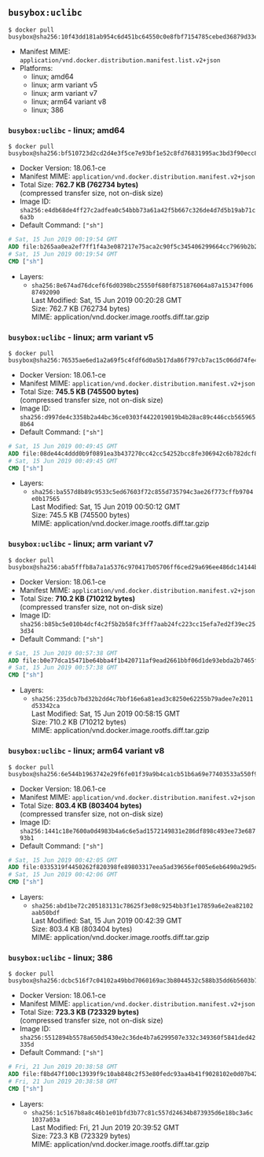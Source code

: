 ## `busybox:uclibc`

```console
$ docker pull busybox@sha256:10f43dd181ab954c6d451bc64550c0e8fbf7154785cebed36879d33e04f5af4d
```

-	Manifest MIME: `application/vnd.docker.distribution.manifest.list.v2+json`
-	Platforms:
	-	linux; amd64
	-	linux; arm variant v5
	-	linux; arm variant v7
	-	linux; arm64 variant v8
	-	linux; 386

### `busybox:uclibc` - linux; amd64

```console
$ docker pull busybox@sha256:bf510723d2cd2d4e3f5ce7e93bf1e52c8fd76831995ac3bd3f90ecc866643aff
```

-	Docker Version: 18.06.1-ce
-	Manifest MIME: `application/vnd.docker.distribution.manifest.v2+json`
-	Total Size: **762.7 KB (762734 bytes)**  
	(compressed transfer size, not on-disk size)
-	Image ID: `sha256:e4db68de4ff27c2adfea0c54bbb73a61a42f5b667c326de4d7d5b19ab71c6a3b`
-	Default Command: `["sh"]`

```dockerfile
# Sat, 15 Jun 2019 00:19:54 GMT
ADD file:b265aa0ea2ef7ff1f4a3e087217e75aca2c90f5c345406299664cc7969b2b28e in / 
# Sat, 15 Jun 2019 00:19:54 GMT
CMD ["sh"]
```

-	Layers:
	-	`sha256:8e674ad76dcef6f6d0398bc25550f680f8751876064a87a15347f00687492090`  
		Last Modified: Sat, 15 Jun 2019 00:20:28 GMT  
		Size: 762.7 KB (762734 bytes)  
		MIME: application/vnd.docker.image.rootfs.diff.tar.gzip

### `busybox:uclibc` - linux; arm variant v5

```console
$ docker pull busybox@sha256:76535ae6ed1a2a69f5c4fdf6d0a5b17da86f797cb7ac15c06dd74fe44e454db2
```

-	Docker Version: 18.06.1-ce
-	Manifest MIME: `application/vnd.docker.distribution.manifest.v2+json`
-	Total Size: **745.5 KB (745500 bytes)**  
	(compressed transfer size, not on-disk size)
-	Image ID: `sha256:d997de4c3358b2a44bc36ce0303f4422019019b4b28ac89c446ccb5659658b64`
-	Default Command: `["sh"]`

```dockerfile
# Sat, 15 Jun 2019 00:49:45 GMT
ADD file:08de44c4ddd0b9f0891ea3b437270cc42cc54252bcc8fe306942c6b782dcf8e4 in / 
# Sat, 15 Jun 2019 00:49:45 GMT
CMD ["sh"]
```

-	Layers:
	-	`sha256:ba557d8b89c9533c5ed67603f72c855d735794c3ae26f773cffb9704e0b17565`  
		Last Modified: Sat, 15 Jun 2019 00:50:12 GMT  
		Size: 745.5 KB (745500 bytes)  
		MIME: application/vnd.docker.image.rootfs.diff.tar.gzip

### `busybox:uclibc` - linux; arm variant v7

```console
$ docker pull busybox@sha256:aba5fffb8a7a1a5376c970417b05706ff6ced29a696ee486dc14144b7221d9f1
```

-	Docker Version: 18.06.1-ce
-	Manifest MIME: `application/vnd.docker.distribution.manifest.v2+json`
-	Total Size: **710.2 KB (710212 bytes)**  
	(compressed transfer size, not on-disk size)
-	Image ID: `sha256:b85bc5e010b4dcf4c2f5b2b58fc3fff7aab24fc223cc15efa7ed2f39ec253d34`
-	Default Command: `["sh"]`

```dockerfile
# Sat, 15 Jun 2019 00:57:38 GMT
ADD file:b0e77dca15471be64bba4f1b420711af9ead2661bbf06d1de93ebda2b7465f80 in / 
# Sat, 15 Jun 2019 00:57:38 GMT
CMD ["sh"]
```

-	Layers:
	-	`sha256:235dcb7bd32b2dd4c7bbf16e6a81ead3c8250e62255b79adee7e2011d53342ca`  
		Last Modified: Sat, 15 Jun 2019 00:58:15 GMT  
		Size: 710.2 KB (710212 bytes)  
		MIME: application/vnd.docker.image.rootfs.diff.tar.gzip

### `busybox:uclibc` - linux; arm64 variant v8

```console
$ docker pull busybox@sha256:6e544b1963742e29f6fe01f39a9b4ca1cb51b6a69e77403533a550f9e5cf6a0c
```

-	Docker Version: 18.06.1-ce
-	Manifest MIME: `application/vnd.docker.distribution.manifest.v2+json`
-	Total Size: **803.4 KB (803404 bytes)**  
	(compressed transfer size, not on-disk size)
-	Image ID: `sha256:1441c18e7600a0d4983b4a6c6e5ad1572149831e286df898c493ee73e68793b1`
-	Default Command: `["sh"]`

```dockerfile
# Sat, 15 Jun 2019 00:42:05 GMT
ADD file:0335319f4450262f820398fe89803317eea5ad39656ef005e6eb6490a29d5c79 in / 
# Sat, 15 Jun 2019 00:42:06 GMT
CMD ["sh"]
```

-	Layers:
	-	`sha256:abd1be72c205183131c78625f3e08c9254bb3f1e17859a6e2ea82102aab50bdf`  
		Last Modified: Sat, 15 Jun 2019 00:42:39 GMT  
		Size: 803.4 KB (803404 bytes)  
		MIME: application/vnd.docker.image.rootfs.diff.tar.gzip

### `busybox:uclibc` - linux; 386

```console
$ docker pull busybox@sha256:dcbc516f7c04102a49bbd7060169ac3b8044532c588b35dd6b5603b73041261a
```

-	Docker Version: 18.06.1-ce
-	Manifest MIME: `application/vnd.docker.distribution.manifest.v2+json`
-	Total Size: **723.3 KB (723329 bytes)**  
	(compressed transfer size, not on-disk size)
-	Image ID: `sha256:5512894b5578a650d5430e2c36de4b7a6299507e332c349360f5841ded42335d`
-	Default Command: `["sh"]`

```dockerfile
# Fri, 21 Jun 2019 20:38:58 GMT
ADD file:f8bd47f100c13939f9c10ab848c2f53e80fedc93aa4b41f9028102e0d07b4237 in / 
# Fri, 21 Jun 2019 20:38:58 GMT
CMD ["sh"]
```

-	Layers:
	-	`sha256:1c5167b8a8c46b1e01bfd3b77c81c557d24634b873935d6e18bc3a6c1037a03a`  
		Last Modified: Fri, 21 Jun 2019 20:39:52 GMT  
		Size: 723.3 KB (723329 bytes)  
		MIME: application/vnd.docker.image.rootfs.diff.tar.gzip

